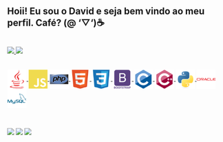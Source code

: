 ## Hoii! Eu sou o David e seja bem vindo ao meu perfil. Café? (@ ‘▽‘)☕ 

</br>
 <div>
  <a href="https://github.com/DavidLiz">
  <img height="180em" src="https://github-readme-stats.vercel.app/api?username=DavidLiz&show_icons=true&theme=gotham&include_all_commits=true&count_private=true"/>
  <img height="180em" src="https://github-readme-stats.vercel.app/api/top-langs/?username=DavidLiz&layout=compact&langs_count=7&theme=gotham"/>
</div></br>
  
<div style="display: inline_block"><br>
  <img align="center" alt="JS" height="45" width="45" src="https://raw.githubusercontent.com/devicons/devicon/master/icons/java/java-plain.svg">
  <img align="center" alt="JS" height="45" width="45" src="https://raw.githubusercontent.com/devicons/devicon/master/icons/javascript/javascript-plain.svg">
  <img align="center" alt="PHP" height="45" width="45" src="https://raw.githubusercontent.com/devicons/devicon/master/icons/php/php-original.svg">
  <img align="center" alt="HTML" height="45" width="45" src="https://raw.githubusercontent.com/devicons/devicon/master/icons/html5/html5-original.svg">
  <img align="center" alt="CSS" height="45" width="45" src="https://raw.githubusercontent.com/devicons/devicon/master/icons/css3/css3-original.svg">
  <img align="center" alt="BOOT" height="45" width="45" src="https://raw.githubusercontent.com/devicons/devicon/master/icons/bootstrap/bootstrap-plain-wordmark.svg">
  <img align="center" alt="C" height="45" width="45" src="https://raw.githubusercontent.com/devicons/devicon/master/icons/c/c-original.svg">
  <img align="center" alt="C++" height="45" width="45" src="https://raw.githubusercontent.com/devicons/devicon/master/icons/cplusplus/cplusplus-original.svg">
  <img align="center" alt="PYTHON" height="45" width="45" src="https://raw.githubusercontent.com/devicons/devicon/master/icons/python/python-original.svg">
  <img align="center" alt="ORACLE" height="45" width="45" src="https://raw.githubusercontent.com/devicons/devicon/master/icons/oracle/oracle-original.svg">
  <img align="center" alt="MYSQL" height="45" width="45" src="https://raw.githubusercontent.com/devicons/devicon/master/icons/mysql/mysql-plain-wordmark.svg">
</div>

  ##

</br>
<div> 
    <a href="https://www.linkedin.com/in/david-li-zhao" target="_blank"><img src="https://img.shields.io/badge/-LinkedIn-%230077B5?style=for-the-badge&logo=linkedin&logoColor=white" target="_blank"></a> 
  <a href="https://www.instagram.com/dlizhao/" target="_blank"><img src="https://img.shields.io/badge/-Instagram-%23E4405F?style=for-the-badge&logo=instagram&logoColor=white" target="_blank"></a>
  <a href="https://steamcommunity.com/id/DavidLiZhao/" target="_blank"><img src="https://img.shields.io/badge/Steam-000000?style=for-the-badge&logo=steam&logoColor=white" target="_blank"></a> 
</div>
